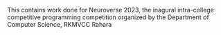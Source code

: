 This contains work done for Neuroverse 2023, the inagural intra-college competitive programming competition organized by the Department of Computer Science, RKMVCC Rahara
